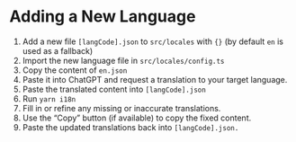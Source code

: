 # Adding a New Language

1. Add a new file `[langCode].json` to `src/locales` with `{}` (by default `en` is used as a fallback)
2. Import the new language file in `src/locales/config.ts`
3. Copy the content of `en.json`
4. Paste it into ChatGPT and request a translation to your target language.
5. Paste the translated content into `[langCode].json`
6. Run `yarn i18n`
7. Fill in or refine any missing or inaccurate translations.
8. Use the “Copy” button (if available) to copy the fixed content.
9. Paste the updated translations back into `[langCode].json.`
